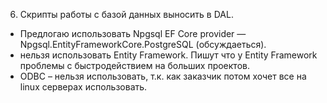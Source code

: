 6)	Скрипты работы с базой данных выносить в DAL.
-	Предлогаю использовать Npgsql EF Core provider — Npgsql.EntityFrameworkCore.PostgreSQL (обсуждаеться).
-	нельзя использовать Entity Framework. Пишут что у Entity Framework проблемы с быстродействием на больших проектов. 
-	ODBC – нельзя использовать, т.к. как заказчик потом хочет все на linux серверах использовать. 
